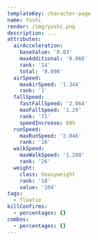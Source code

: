 ```yaml
---
templateKey: character-page
name: Yoshi
render: /img/yoshi.png
description: ...
attributes:
  airAcceleration:
    baseValue: '0.03'
    maxAdditional: '0.068'
    rank: '14'
    total: '0.098'
  airSpeed:
    maxAirSpeed: '1.344'
    rank: '1'
  fallSpeed:
    fastFallSpeed: '2.064'
    maxFallSpeed: '1.29'
    rank: '71'
    speedIncrease: 60%
  runSpeed:
    maxRunSpeed: '2.046'
    rank: '16'
  walkSpeed:
    maxWalkSpeed: '1.208'
    rank: '26'
  weight:
    class: heavyweight
    rank: '18'
    value: '104'
tags:
  - floatie
killConfirms:
  - percentages: {}
combos:
  - percentages: {}
---
```


